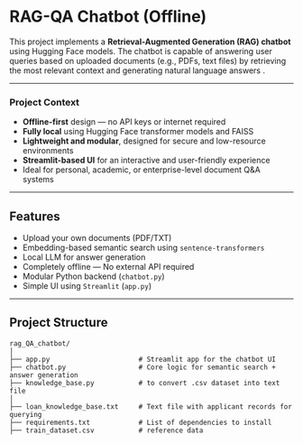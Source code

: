 # RAG-QA Chatbot (Offline)

This project implements a **Retrieval-Augmented Generation (RAG) chatbot** using Hugging Face models. The chatbot is capable of answering user queries based on uploaded documents (e.g., PDFs, text files) by retrieving the most relevant context and generating natural language answers .

---

### Project Context 

-  **Offline-first** design — no API keys or internet required
-  **Fully local** using Hugging Face transformer models and FAISS
-  **Lightweight and modular**, designed for secure and low-resource environments
-  **Streamlit-based UI** for an interactive and user-friendly experience
-  Ideal for personal, academic, or enterprise-level document Q&A systems

---

## Features

- Upload your own documents (PDF/TXT)
- Embedding-based semantic search using `sentence-transformers`
- Local LLM for answer generation
- Completely offline — No external API required
-  Modular Python backend (`chatbot.py`)
-  Simple UI using `Streamlit` (`app.py`)

---

##  Project Structure
```
rag_QA_chatbot/
│
├── app.py                      # Streamlit app for the chatbot UI
├── chatbot.py                  # Core logic for semantic search + answer generation
├── knowledge_base.py           # to convert .csv dataset into text file
│
├── loan_knowledge_base.txt     # Text file with applicant records for querying
├── requirements.txt            # List of dependencies to install
├── train_dataset.csv           # reference data

```
